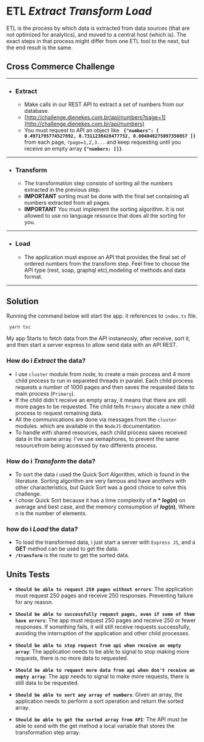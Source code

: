 # ETL _Extract Transform Load_

ETL is the process by which data is extracted from data sources (that are not optimized for analytics), and moved to a central host (which is). The exact steps in that process might differ from one ETL tool to the next, but the end result is the same.

## Cross Commerce Challenge

---

- ### Extract
  - Make calls in our REST API to extract a set of numbers from our database.
  - [http://challenge.dienekes.com.br/api/numbers?page=1](http://challenge.dienekes.com.br/api/numbers)
  - You must request to API an object like **` {"numbers": [ 0.4971795774527892, 0.7311238428477732, 0.004048275097350857 ]}`** from each page, `?page=1,2,3...` and keep requesting until you receive an empty array **`{"numbers: []}`**.

---

- ### Transform
  - The transformation step consists of sorting all the numbers extracted in the previous step.
  - **IMPORTANT** sorting must be done with the final set containing all numbers extracted from all pages.
  - **IMPORTANT** You must implement the sorting algorithm. It is not allowed to use no language resource that does all the sorting for you.

---

- ### Load
  - The application must expose an API that provides the final set of ordered numbers from the transform step. Feel free to choose the API type (rest, soap, graphql etc),modeling of methods and data format.

---

## Solution

Running the command below will start the app. it references to `index.ts` file.

```
 yarn tsc
```

My app Starts to fetch data from the API instaneosly, after receive, sort it, and then start a server express to allow send data with an API REST.

### How do i _Extract_ the data?

- I use `cluster` module from node, to create a main process and 4 more child process to run in separeted threads in paralel. Each child process requests a number of 1000 pages and then saves the requested data to main process (`Primary`).
- If the child didn't receive an empty array, it means that there are still more pages to be requested. The child tells `Primary` alocate a new child process to request remaining data.
- All the communications are done via messages from the `cluster` modules. which are available in the `NodeJS` documentation.
- To handle with shared resources, each child process saves received data in the same array. I've use semaphores, to prevent the same resourcefrom being accessed by two differents process.

### How do i _Transform_ the data?

- To sort the data i used the Quick Sort Algorithm, which is found in the literature. Sorting algorithm are very famous and have anothers with other characteristics, but Quick Sort was a good choice to solve this challenge.
- I chose Quick Sort because it has a time complexity of **$n*log(n)$** on average and best case, and the memory comsumption of **$log(n)$**, Where n is the number of elements.

### how do i _Load_ the data?

- To load the transformed data, i just start a server with `Express JS`, and a **GET** method can be used to get the data.
- **`/transform`** is the route to get the sorted data.

## Units Tests

- **`Should be able to request 250 pages without errors`**: The application must request 250 pages and receive 250 responses. Preventing failure for any reason.

- **`Should be able to successfully request pages, even if some of them have errors`**: The app must request 250 pages and receive 250 or fewer responses. If something fails, it will still receive requests successfully, avoiding the interruption of the application and other child processes.

- **`Should be able to stop request from api when receive an empty array`**: The application needs to be able to signal to stop making more requests, there is no more data to requested.

- **`Should be able to request more data from api when don't receive an empty array`**: The app needs to signal to make more requests, there is still data to be requested.

- **`Should be able to sort any array of numbers`**: Given an array, the application needs to perform a sort operation and return the sorted array.

- **`Should be able to get the sorted array from API`**: The API must be able to send with the get method a local variable that stores the transformation step array.
